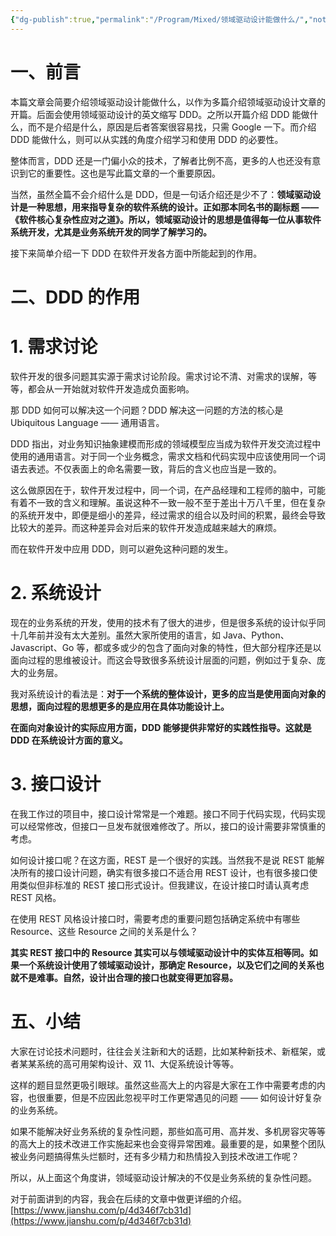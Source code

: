 ```yaml
---
{"dg-publish":true,"permalink":"/Program/Mixed/领域驱动设计能做什么/","noteIcon":"","created":"2025-03-06T21:28:25.980+08:00"}
---
```


# 一、前言

本篇文章会简要介绍领域驱动设计能做什么，以作为多篇介绍领域驱动设计文章的开篇。后面会使用领域驱动设计的英文缩写 DDD。之所以开篇介绍 DDD 能做什么，而不是介绍是什么，原因是后者答案很容易找，只需 Google 一下。而介绍 DDD 能做什么，则可以从实践的角度介绍学习和使用 DDD 的必要性。

整体而言，DDD 还是一门偏小众的技术，了解者比例不高，更多的人也还没有意识到它的重要性。这也是写此篇文章的一个重要原因。

当然，虽然全篇不会介绍什么是 DDD，但是一句话介绍还是少不了：**领域驱动设计是一种思想，用来指导复杂的软件系统的设计。正如那本同名书的副标题 ——《软件核心复杂性应对之道》。所以，领域驱动设计的思想是值得每一位从事软件系统开发，尤其是业务系统开发的同学了解学习的。** 

接下来简单介绍一下 DDD 在软件开发各方面中所能起到的作用。

# 二、DDD 的作用

# 1. 需求讨论

软件开发的很多问题其实源于需求讨论阶段。需求讨论不清、对需求的误解，等等，都会从一开始就对软件开发造成负面影响。

那 DDD 如何可以解决这一个问题？DDD 解决这一问题的方法的核心是 Ubiquitous Language —— 通用语言。

DDD 指出，对业务知识抽象建模而形成的领域模型应当成为软件开发交流过程中使用的通用语言。对于同一个业务概念，需求文档和代码实现中应该使用同一个词语去表述。不仅表面上的命名需要一致，背后的含义也应当是一致的。

这么做原因在于，软件开发过程中，同一个词，在产品经理和工程师的脑中，可能有着不一致的含义和理解。虽说这种不一致一般不至于差出十万八千里，但在复杂的系统开发中，即便是细小的差异，经过需求的组合以及时间的积累，最终会导致比较大的差异。而这种差异会对后来的软件开发造成越来越大的麻烦。

而在软件开发中应用 DDD，则可以避免这种问题的发生。

# 2. 系统设计

现在的业务系统的开发，使用的技术有了很大的进步，但是很多系统的设计似乎同十几年前并没有太大差别。虽然大家所使用的语言，如 Java、Python、Javascript、Go 等，都或多或少的包含了面向对象的特性，但大部分程序还是以面向过程的思维被设计。而这会导致很多系统设计层面的问题，例如过于复杂、庞大的业务层。

我对系统设计的看法是：**对于一个系统的整体设计，更多的应当是使用面向对象的思想，面向过程的思想更多的是应用在具体功能设计上。** 

**在面向对象设计的实际应用方面，DDD 能够提供非常好的实践性指导。这就是 DDD 在系统设计方面的意义。** 

# 3. 接口设计

在我工作过的项目中，接口设计常常是一个难题。接口不同于代码实现，代码实现可以经常修改，但接口一旦发布就很难修改了。所以，接口的设计需要非常慎重的考虑。

如何设计接口呢？在这方面，REST 是一个很好的实践。当然我不是说 REST 能解决所有的接口设计问题，确实有很多接口不适合用 REST 设计，也有很多接口使用类似但非标准的 REST 接口形式设计。但我建议，在设计接口时请认真考虑 REST 风格。

在使用 REST 风格设计接口时，需要考虑的重要问题包括确定系统中有哪些 Resource、这些 Resource 之间的关系是什么？

**其实 REST 接口中的 Resource 其实可以与领域驱动设计中的实体互相等同。如果一个系统设计使用了领域驱动设计，那确定 Resource，以及它们之间的关系也就不是难事。自然，设计出合理的接口也就变得更加容易。** 

# 五、小结

大家在讨论技术问题时，往往会关注新和大的话题，比如某种新技术、新框架，或者某某系统的高可用架构设计、双 11、大促系统设计等等。

这样的题目显然更吸引眼球。虽然这些高大上的内容是大家在工作中需要考虑的内容，也很重要，但是不应因此忽视平时工作更常遇见的问题 —— 如何设计好复杂的业务系统。

如果不能解决好业务系统的复杂性问题，那些如高可用、高并发、多机房容灾等等的高大上的技术改进工作实施起来也会变得异常困难。最重要的是，如果整个团队被业务问题搞得焦头烂额时，还有多少精力和热情投入到技术改进工作呢？

所以，从上面这个角度讲，领域驱动设计解决的不仅是业务系统的复杂性问题。

对于前面讲到的内容，我会在后续的文章中做更详细的介绍。 
 [https://www.jianshu.com/p/4d346f7cb31d](https://www.jianshu.com/p/4d346f7cb31d)
